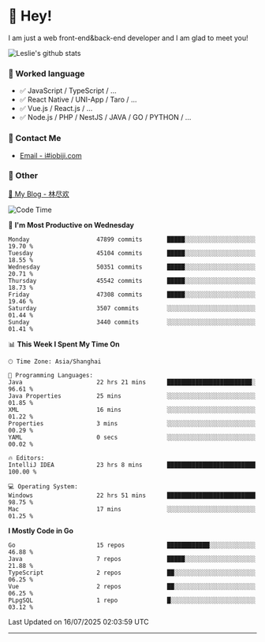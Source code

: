 # 👋 Hey!

I am just a web front-end&back-end developer and I am glad to meet you!

![Leslie's github stats](https://github-readme-stats.vercel.app/api?username=unsafe-ptr&&show_icons=true&&title_color=1abc9c&&icon_color=1abc9c)


### 📝 Worked language

- ✅ JavaScript / TypeScript / ...
- ✅ React Native / UNI-App / Taro / ...
- ✅ Vue.js / React.js / ...
- ✅ Node.js / PHP / NestJS / JAVA / GO / PYTHON / ...

### 📮 Contact Me

- [Email - i#iobiji.com](mailto:i@iobiji.com)


### 🤪 Other

[📌 My Blog - 林尽欢](https://iobiji.com)

<!--START_SECTION:waka-->
![Code Time](http://img.shields.io/badge/Code%20Time-1%2C808%20hrs%2049%20mins-blue)

📅 **I'm Most Productive on Wednesday** 

```text
Monday                   47899 commits       █████░░░░░░░░░░░░░░░░░░░░   19.70 % 
Tuesday                  45104 commits       █████░░░░░░░░░░░░░░░░░░░░   18.55 % 
Wednesday                50351 commits       █████░░░░░░░░░░░░░░░░░░░░   20.71 % 
Thursday                 45542 commits       █████░░░░░░░░░░░░░░░░░░░░   18.73 % 
Friday                   47308 commits       █████░░░░░░░░░░░░░░░░░░░░   19.46 % 
Saturday                 3507 commits        ░░░░░░░░░░░░░░░░░░░░░░░░░   01.44 % 
Sunday                   3440 commits        ░░░░░░░░░░░░░░░░░░░░░░░░░   01.41 % 
```


📊 **This Week I Spent My Time On** 

```text
🕑︎ Time Zone: Asia/Shanghai

💬 Programming Languages: 
Java                     22 hrs 21 mins      ████████████████████████░   96.61 % 
Java Properties          25 mins             ░░░░░░░░░░░░░░░░░░░░░░░░░   01.85 % 
XML                      16 mins             ░░░░░░░░░░░░░░░░░░░░░░░░░   01.22 % 
Properties               3 mins              ░░░░░░░░░░░░░░░░░░░░░░░░░   00.29 % 
YAML                     0 secs              ░░░░░░░░░░░░░░░░░░░░░░░░░   00.02 % 

🔥 Editors: 
IntelliJ IDEA            23 hrs 8 mins       █████████████████████████   100.00 % 

💻 Operating System: 
Windows                  22 hrs 51 mins      █████████████████████████   98.75 % 
Mac                      17 mins             ░░░░░░░░░░░░░░░░░░░░░░░░░   01.25 % 
```

**I Mostly Code in Go** 

```text
Go                       15 repos            ████████████░░░░░░░░░░░░░   46.88 % 
Java                     7 repos             █████░░░░░░░░░░░░░░░░░░░░   21.88 % 
TypeScript               2 repos             ██░░░░░░░░░░░░░░░░░░░░░░░   06.25 % 
Vue                      2 repos             ██░░░░░░░░░░░░░░░░░░░░░░░   06.25 % 
PLpgSQL                  1 repo              █░░░░░░░░░░░░░░░░░░░░░░░░   03.12 % 
```




 Last Updated on 16/07/2025 02:03:59 UTC
<!--END_SECTION:waka-->
---
